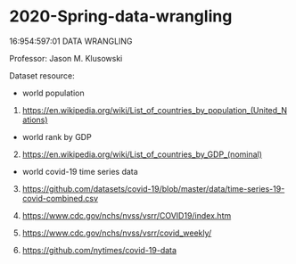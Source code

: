 # 2020-Spring-data-wrangling
16:954:597:01 DATA WRANGLING 

Professor: Jason M. Klusowski

Dataset resource:
- world population
1. https://en.wikipedia.org/wiki/List_of_countries_by_population_(United_Nations)
- world rank by GDP
2. https://en.wikipedia.org/wiki/List_of_countries_by_GDP_(nominal)
- world covid-19 time series data
3. https://github.com/datasets/covid-19/blob/master/data/time-series-19-covid-combined.csv

3. https://www.cdc.gov/nchs/nvss/vsrr/COVID19/index.htm
4. https://www.cdc.gov/nchs/nvss/vsrr/covid_weekly/
5. https://github.com/nytimes/covid-19-data

